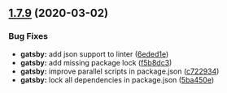 ## [1.7.9](https://github.com/MichaelHettmer/generator-mht/compare/v1.7.8...v1.7.9) (2020-03-02)


### Bug Fixes

* **gatsby:** add json support to linter ([6eded1e](https://github.com/MichaelHettmer/generator-mht/commit/6eded1e8d6d25d112078815c06d5fbbb00cc0b33))
* **gatsby:** add missing package lock ([f5b8dc3](https://github.com/MichaelHettmer/generator-mht/commit/f5b8dc3ddebe2de4fdc90b9cacd254f2f04df59e))
* **gatsby:** improve parallel scripts in package.json ([c722934](https://github.com/MichaelHettmer/generator-mht/commit/c72293439f791fee0fd437fe3ed4a7bb6c923e8c))
* **gatsby:** lock all dependencies in package.json ([5ba450e](https://github.com/MichaelHettmer/generator-mht/commit/5ba450e3c46a6589a4b8535f8357e0bdf90a8b84))
